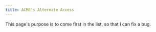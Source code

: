 ```yaml
---
title: ACME's Alternate Access
---
```


This page's purpose is to come first in the list, so that I can fix a bug.
